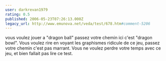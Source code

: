 ```yaml
---
user: darkrevan1979
rating: 0.5
published: 2006-05-23T07:26:13.000Z
legacy_url: http://www.emunova.net/veda/test/678.htm#comment-5206
---
```

vous voulez jouer a "dragon ball" passez votre chemin ici c'est "dragon bowl". Vous voulez rire en voyant les graphismes ridicule de ce jeu, passez votre chemin c'est pas marrant. Vous ne voulez perdre votre temps avec ce jeu, et bien fallait pas lire ce test.